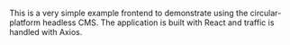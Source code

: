 This is a very simple example frontend to demonstrate using the circular-platform headless CMS. The application is built with React and traffic is handled with Axios.